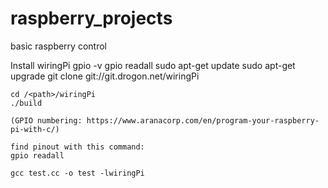 # raspberry_projects
basic raspberry control

Install wiringPi
    gpio -v
    gpio readall
    sudo apt-get update
    sudo apt-get upgrade
    git clone git://git.drogon.net/wiringPi

    cd /<path>/wiringPi
    ./build

    (GPIO numbering: https://www.aranacorp.com/en/program-your-raspberry-pi-with-c/)

    find pinout with this command:
    gpio readall

    gcc test.cc -o test -lwiringPi